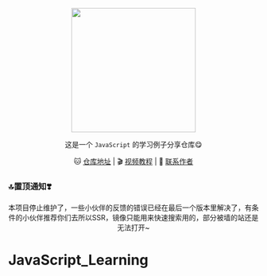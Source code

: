 <p align="center">
    <a href="https://github.com/JDode/"><img src="https://avatars3.githubusercontent.com/u/48614570?s=200&v=4" width="250"/></a>
</p>

<p align="center">这是一个 <code>JavaScript</code> 的学习例子分享仓库😋</p>

<p align="center">
    🐱 <a href="https://github.com/JDode/GoogleMirror" target="_blank">仓库地址</a> | 
    🎬 <a href="https://www.bilibili.com/video/av25881696" target="_blank">视频教程</a> | 
    🌚 <a href="https://wpa.qq.com/msgrd?v=3&uin=2420498526&site=qq&menu=yes" target="_blank">联系作者</a> 
</p>

### 🔝置顶通知❣️

<p align="center">
 本项目停止维护了，一些小伙伴的反馈的错误已经在最后一个版本里解决了，有条件的小伙伴推荐你们去所以SSR，镜像只能用来快速搜索用的，部分被墙的站还是无法打开~
</p>


# JavaScript_Learning
